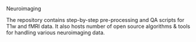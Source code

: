 Neuroimaging

The repository contains step-by-step pre-processing and QA scripts for T1w and fMRI data. It also hosts number of open source algorithms & tools for handling various neuroimaging data.
